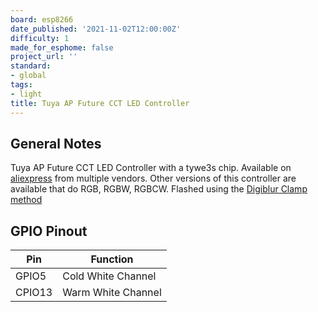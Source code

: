 ```yaml
---
board: esp8266
date_published: '2021-11-02T12:00:00Z'
difficulty: 1
made_for_esphome: false
project_url: ''
standard:
- global
tags:
- light
title: Tuya AP Future CCT LED Controller
---
```


## General Notes

Tuya AP Future CCT LED Controller with a tywe3s chip.
Available on [aliexpress](https://www.aliexpress.com/item/4000080534824.html) from multiple vendors.
Other versions of this controller are available that do RGB, RGBW, RGBCW.
Flashed using the [Digiblur Clamp method](https://www.digiblur.com/2020/07/free-your-smart-devices-from-cloud.html)

## GPIO Pinout

| Pin    | Function             |
| ------ | -------------------- |
| GPIO5  | Cold White Channel   |
| CPIO13 | Warm White Channel   |